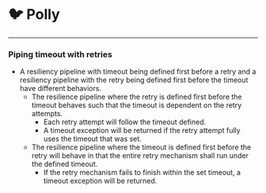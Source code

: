 # 🐦 Polly

---

### Piping timeout with retries

- A resiliency pipeline with timeout being defined first before a retry and a resiliency pipeline with the retry being defined first before the timeout have different behaviors.
    - The resilience pipeline where the retry is defined first before the timeout behaves such that the timeout is dependent on the retry attempts.
        - Each retry attempt will follow the timeout defined.
        - A timeout exception will be returned if the retry attempt fully uses the timeout that was set.
    - The resilience pipeline where the timeout is defined first before the retry will behave in that the entire retry mechanism shall run under the defined timeout.
        - If the retry mechanism fails to finish within the set timeout, a timeout exception will be returned.
